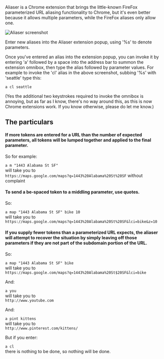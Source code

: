 Aliaser is a Chrome extension that brings the little-known FireFox parameterized URL aliasing functionality to Chrome, but it's even better because it allows multiple parameters, while the FireFox aliases only allow one.

![Aliaser screenshot](https://raw.github.com/sarahhagstrom/chrome-aliaser/master/docs/img/Aliaser.png)

Enter new aliases into the Aliaser extension popup, using '%s' to denote parameters.

Once you've entered an alias into the extension popup, you can invoke it by entering 'a' followed by a space into the address bar to summon the extension omnibox, then type the alias followed by parameter values. For example to invoke the 'cl' alias in the above screenshot, subbing '%s' with 'seattle' type this:

`a cl seattle`

(Yes the additional two keystrokes required to invoke the omnibox is annoying, but as far as I know, there's no way around this, as this is now Chrome extensions work. If you know otherwise, please do let me know.)

## The particulars

#### If more tokens are entered for a URL than the number of expected parameters, all tokens will be lumped together and applied to the final parameter. 

So for example:

`a m "1443 Alabama St SF"`<br>
will take you to<br>
`https://maps.google.com/maps?q=1443%20Alabama%20St%20SF` without complaint

#### To send a be-spaced token to a middling parameter, use quotes. 

So:

`a map "1443 Alabama St SF" bike 10`<br>
will take you to<br>
`https://maps.google.com/maps?q=1443%20Alabama%20St%20SF&lci=bike&z=10`<br>

#### If you supply fewer tokens than a parameterized URL expects, the aliaser will attempt to recover the situation by simply leaving off those parameters if they are not part of the subdomain portion of the URL.

So:

`a map "1443 Alabama St SF" bike`<br>
will take you to<br>
`https://maps.google.com/maps?q=1443%20Alabama%20St$20SF&lci=bike`<br>

And:

`a you`<br>
will take you to<br>
`http://www.youtube.com`<br>

And:

`a pint kittens`<br>
will take you to<br>
`http://www.pinterest.com/kittens/`<br>

But if you enter:

`a cl`<br>
there is nothing to be done, so nothing will be done.
